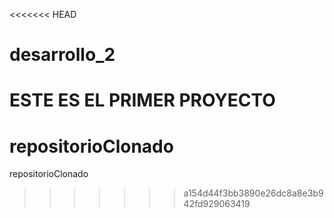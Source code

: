 <<<<<<< HEAD
# desarrollo_2

ESTE ES EL PRIMER PROYECTO
=======
# repositorioClonado
repositorioClonado
>>>>>>> a154d44f3bb3890e26dc8a8e3b942fd929063419
